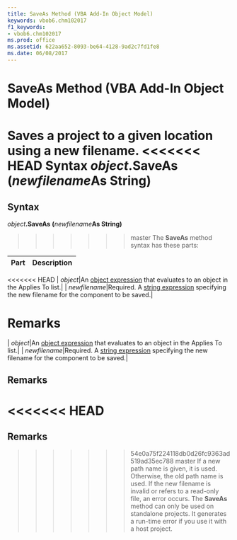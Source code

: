 ```yaml
---
title: SaveAs Method (VBA Add-In Object Model)
keywords: vbob6.chm102017
f1_keywords:
- vbob6.chm102017
ms.prod: office
ms.assetid: 622aa652-8093-be64-4128-9ad2c7fd1fe8
ms.date: 06/08/2017
---
```



# SaveAs Method (VBA Add-In Object Model)



Saves a project to a given location using a new filename.
<<<<<<< HEAD
 **Syntax**
 _object_**.SaveAs** **(**_newfilename_**As String)**
=======

## Syntax

_object_**.SaveAs** **(**_newfilename_**As String)**
>>>>>>> master
The  **SaveAs** method syntax has these parts:


|**Part**|**Description**|
|:-----|:-----|
<<<<<<< HEAD
| _object_|An [object expression](../../Glossary/vbe-glossary.md) that evaluates to an object in the Applies To list.|
| _newfilename_|Required. A [string expression](../../Glossary/vbe-glossary.md) specifying the new filename for the component to be saved.|

 **Remarks**
=======
| _object_|An [object expression](../../Glossary/vbe-glossary.md#object-expression) that evaluates to an object in the Applies To list.|
| _newfilename_|Required. A [string expression](../../Glossary/vbe-glossary.md#string-expression) specifying the new filename for the component to be saved.|

## Remarks

<<<<<<< HEAD
=======
## Remarks

>>>>>>> 54e0a75f224118db0d26fc9363ad519ad35ec788
>>>>>>> master
If a new path name is given, it is used. Otherwise, the old path name is used. If the new filename is invalid or refers to a read-only file, an error occurs.
The  **SaveAs** method can only be used on standalone projects. It generates a run-time error if you use it with a host project.


